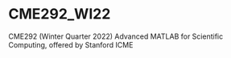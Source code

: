 # CME292_WI22
CME292 (Winter Quarter 2022) Advanced MATLAB for Scientific Computing, offered by Stanford ICME
